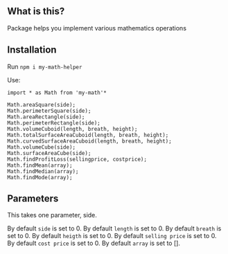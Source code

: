 ## What is this?
Package helps you implement various mathematics operations

## Installation
Run `npm i my-math-helper`

Use:
```
import * as Math from 'my-math'*

Math.areaSquare(side);
Math.perimeterSquare(side);
Math.areaRectangle(side);
Math.perimeterRectangle(side);
Math.volumeCuboid(length, breath, height);
Math.totalSurfaceAreaCuboid(length, breath, height);
Math.curvedSurfaceAreaCuboid(length, breath, height);
Math.volumeCube(side);
Math.surfaceAreaCube(side);
Math.findProfitLoss(sellingprice, costprice);
Math.findMean(array);
Math.findMedian(array);
Math.findMode(array);
```

## Parameters
This takes one parameter, side.

By default `side` is set to 0.
By default `length` is set to 0.
By default `breath` is set to 0.
By default `heigth` is set to 0.
By default `selling price` is set to 0.
By default `cost price` is set to 0.
By default `array` is set to [].